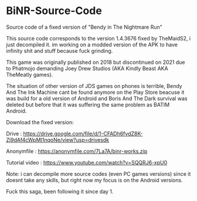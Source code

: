 # BiNR-Source-Code
Source code of a fixed version of "Bendy in The Nightmare Run"

This source code corresponds to the version 1.4.3676 fixed by TheMaidS2, i just decompiled it.
im working on a modded version of the APK to have infinity shit and stuff because fuck grinding.

This game was originally published on 2018 but discontinued on 2021 due to Phatmojo demanding Joey Drew Studios (AKA Kindly Beast AKA TheMeatly games).

The situation of other version of JDS games on phones is terrible, Bendy And The Ink Machine cant be found anymore on the Play Store beacuse it was build for a old version of Android and Boris And The Dark survival was deleted but before that it was suffering the same problem as BATIM Android.

Download the fixed version: 

Drive : https://drive.google.com/file/d/1-CFADh6fvdZ8K-Zj9dAf4cWpMI1nqoNe/view?usp=drivesdk

Anonymfile : https://anonymfile.com/7La7A/binr-works.zip

Tutorial video : https://www.youtube.com/watch?v=SQQRJ6-xpU0

Note: i can decompile more source codes (even PC games versions) since it doesnt take any skills, but right now my focus is on the Android versions.

Fuck this saga, been following it since day 1.

